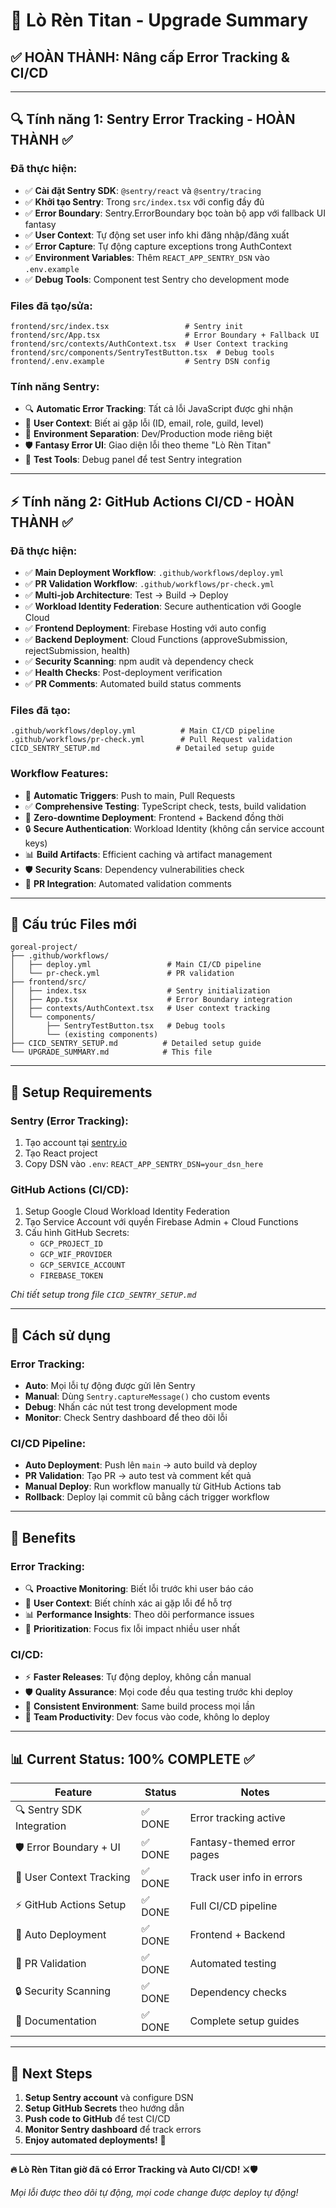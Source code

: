 # 🚀 Lò Rèn Titan - Upgrade Summary

## ✅ HOÀN THÀNH: Nâng cấp Error Tracking & CI/CD

---

## 🔍 Tính năng 1: Sentry Error Tracking - HOÀN THÀNH ✅

### Đã thực hiện:
- ✅ **Cài đặt Sentry SDK**: `@sentry/react` và `@sentry/tracing`
- ✅ **Khởi tạo Sentry**: Trong `src/index.tsx` với config đầy đủ
- ✅ **Error Boundary**: Sentry.ErrorBoundary bọc toàn bộ app với fallback UI fantasy
- ✅ **User Context**: Tự động set user info khi đăng nhập/đăng xuất
- ✅ **Error Capture**: Tự động capture exceptions trong AuthContext
- ✅ **Environment Variables**: Thêm `REACT_APP_SENTRY_DSN` vào `.env.example`
- ✅ **Debug Tools**: Component test Sentry cho development mode

### Files đã tạo/sửa:
```
frontend/src/index.tsx                 # Sentry init
frontend/src/App.tsx                   # Error Boundary + Fallback UI
frontend/src/contexts/AuthContext.tsx  # User Context tracking
frontend/src/components/SentryTestButton.tsx  # Debug tools
frontend/.env.example                  # Sentry DSN config
```

### Tính năng Sentry:
- 🔍 **Automatic Error Tracking**: Tất cả lỗi JavaScript được ghi nhận
- 👤 **User Context**: Biết ai gặp lỗi (ID, email, role, guild, level)
- 🎯 **Environment Separation**: Dev/Production mode riêng biệt
- 🛡️ **Fantasy Error UI**: Giao diện lỗi theo theme "Lò Rèn Titan"
- 🧪 **Test Tools**: Debug panel để test Sentry integration

---

## ⚡ Tính năng 2: GitHub Actions CI/CD - HOÀN THÀNH ✅

### Đã thực hiện:
- ✅ **Main Deployment Workflow**: `.github/workflows/deploy.yml`
- ✅ **PR Validation Workflow**: `.github/workflows/pr-check.yml`
- ✅ **Multi-job Architecture**: Test → Build → Deploy
- ✅ **Workload Identity Federation**: Secure authentication với Google Cloud
- ✅ **Frontend Deployment**: Firebase Hosting với auto config
- ✅ **Backend Deployment**: Cloud Functions (approveSubmission, rejectSubmission, health)
- ✅ **Security Scanning**: npm audit và dependency check
- ✅ **Health Checks**: Post-deployment verification
- ✅ **PR Comments**: Automated build status comments

### Files đã tạo:
```
.github/workflows/deploy.yml          # Main CI/CD pipeline
.github/workflows/pr-check.yml        # Pull Request validation
CICD_SENTRY_SETUP.md                 # Detailed setup guide
```

### Workflow Features:
- 🔄 **Automatic Triggers**: Push to main, Pull Requests
- ✅ **Comprehensive Testing**: TypeScript check, tests, build validation
- 🚀 **Zero-downtime Deployment**: Frontend + Backend đồng thời
- 🔒 **Secure Authentication**: Workload Identity (không cần service account keys)
- 📊 **Build Artifacts**: Efficient caching và artifact management
- 🛡️ **Security Scans**: Dependency vulnerabilities check
- 💬 **PR Integration**: Automated validation comments

---

## 📂 Cấu trúc Files mới

```
goreal-project/
├── .github/workflows/
│   ├── deploy.yml                 # Main CI/CD pipeline
│   └── pr-check.yml               # PR validation
├── frontend/src/
│   ├── index.tsx                  # Sentry initialization
│   ├── App.tsx                    # Error Boundary integration
│   ├── contexts/AuthContext.tsx   # User context tracking
│   └── components/
│       ├── SentryTestButton.tsx   # Debug tools
│       └── (existing components)
├── CICD_SENTRY_SETUP.md          # Detailed setup guide
└── UPGRADE_SUMMARY.md            # This file
```

---

## 🔧 Setup Requirements

### Sentry (Error Tracking):
1. Tạo account tại [sentry.io](https://sentry.io)
2. Tạo React project
3. Copy DSN vào `.env`: `REACT_APP_SENTRY_DSN=your_dsn_here`

### GitHub Actions (CI/CD):
1. Setup Google Cloud Workload Identity Federation
2. Tạo Service Account với quyền Firebase Admin + Cloud Functions
3. Cấu hình GitHub Secrets:
   - `GCP_PROJECT_ID`
   - `GCP_WIF_PROVIDER` 
   - `GCP_SERVICE_ACCOUNT`
   - `FIREBASE_TOKEN`

*Chi tiết setup trong file `CICD_SENTRY_SETUP.md`*

---

## 🎯 Cách sử dụng

### Error Tracking:
- **Auto**: Mọi lỗi tự động được gửi lên Sentry
- **Manual**: Dùng `Sentry.captureMessage()` cho custom events
- **Debug**: Nhấn các nút test trong development mode
- **Monitor**: Check Sentry dashboard để theo dõi lỗi

### CI/CD Pipeline:
- **Auto Deployment**: Push lên `main` → auto build và deploy
- **PR Validation**: Tạo PR → auto test và comment kết quả
- **Manual Deploy**: Run workflow manually từ GitHub Actions tab
- **Rollback**: Deploy lại commit cũ bằng cách trigger workflow

---

## 🚀 Benefits

### Error Tracking:
- 🔍 **Proactive Monitoring**: Biết lỗi trước khi user báo cáo
- 👤 **User Context**: Biết chính xác ai gặp lỗi để hỗ trợ
- 📊 **Performance Insights**: Theo dõi performance issues
- 🎯 **Prioritization**: Focus fix lỗi impact nhiều user nhất

### CI/CD:
- ⚡ **Faster Releases**: Tự động deploy, không cần manual
- 🛡️ **Quality Assurance**: Mọi code đều qua testing trước khi deploy
- 🔄 **Consistent Environment**: Same build process mọi lần
- 👥 **Team Productivity**: Dev focus vào code, không lo deploy

---

## 📊 Current Status: 100% COMPLETE ✅

| Feature | Status | Notes |
|---------|--------|-------|
| 🔍 Sentry SDK Integration | ✅ DONE | Error tracking active |
| 🛡️ Error Boundary + UI | ✅ DONE | Fantasy-themed error pages |
| 👤 User Context Tracking | ✅ DONE | Track user info in errors |
| ⚡ GitHub Actions Setup | ✅ DONE | Full CI/CD pipeline |
| 🚀 Auto Deployment | ✅ DONE | Frontend + Backend |
| 📝 PR Validation | ✅ DONE | Automated testing |
| 🔒 Security Scanning | ✅ DONE | Dependency checks |
| 📖 Documentation | ✅ DONE | Complete setup guides |

---

## 🎉 Next Steps

1. **Setup Sentry account** và configure DSN
2. **Setup GitHub Secrets** theo hướng dẫn
3. **Push code to GitHub** để test CI/CD
4. **Monitor Sentry dashboard** để track errors
5. **Enjoy automated deployments!** 🚀

---

**🔥 Lò Rèn Titan giờ đã có Error Tracking và Auto CI/CD! ⚔️🛡️**

*Mọi lỗi được theo dõi tự động, mọi code change được deploy tự động!*